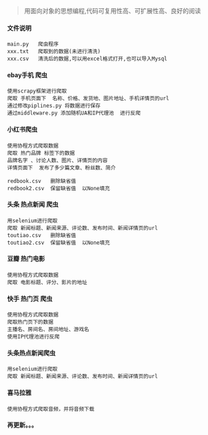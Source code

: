 > 用面向对象的思想编程,代码可复用性高、可扩展性高、良好的阅读

#### 文件说明
    main.py   爬虫程序
    xxx.txt   爬取到的数据(未进行清洗)
    xxx.csv   清洗后的数据,可以用excel格式打开,也可以导入Mysql

#### ebay手机 爬虫
    
    使用scrapy框架进行爬取
    爬取 手机页面下  名称、价格、发货地、图片地址、手机详情页的url
    通过修改piplines.py 将数据进行保存
    通过middleware.py 添加随机UA和IP代理池  进行反爬

#### 小红书爬虫
    使用协程方式爬取数据
    爬取 热门品牌 标签下的数据
    品牌名字 、讨论人数、图片、详情页的内容
    详情页面下  发布了多少篇文章、粉丝数、简介
    
    redbook.csv   删除缺省值
    redbook2.csv  保留缺省值  以None填充
    
#### 头条 热点新闻 爬虫
   
    用selenium进行爬取
    爬取 新闻标题、新闻来源、评论数、发布时间、新闻详情页的url
    toutiao.csv   删除缺省值
    toutiao2.csv  保留缺省值  以None填充
    

#### 豆瓣 热门电影
    
    使用协程方式爬取数据
    爬取 电影标题、评分、影片的地址

#### 快手 热门页 爬虫
    
    使用协程方式爬取数据
    爬取热门页下的数据
    主播名、房间名、房间地址、游戏名
    使用IP代理池进行反爬
   
    


    
#### 头条热点新闻爬虫
    用selenium进行爬取
    爬取 新闻标题、新闻来源、评论数、发布时间、新闻详情页的url
    
#### 喜马拉雅
    使用协程方式爬取音频，并将音频下载


#### 再更新。。。